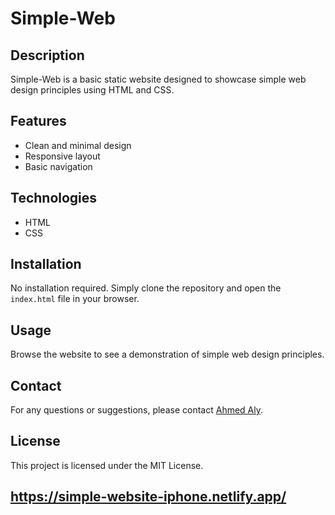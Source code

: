 # Simple-Web

## Description
Simple-Web is a basic static website designed to showcase simple web design principles using HTML and CSS.

## Features
- Clean and minimal design
- Responsive layout
- Basic navigation

## Technologies
- HTML
- CSS

## Installation
No installation required. Simply clone the repository and open the `index.html` file in your browser.

## Usage
Browse the website to see a demonstration of simple web design principles.

## Contact
For any questions or suggestions, please contact [Ahmed Aly](mailto:ahmedelkarra@gmail.com).

## License
This project is licensed under the MIT License.

## https://simple-website-iphone.netlify.app/

